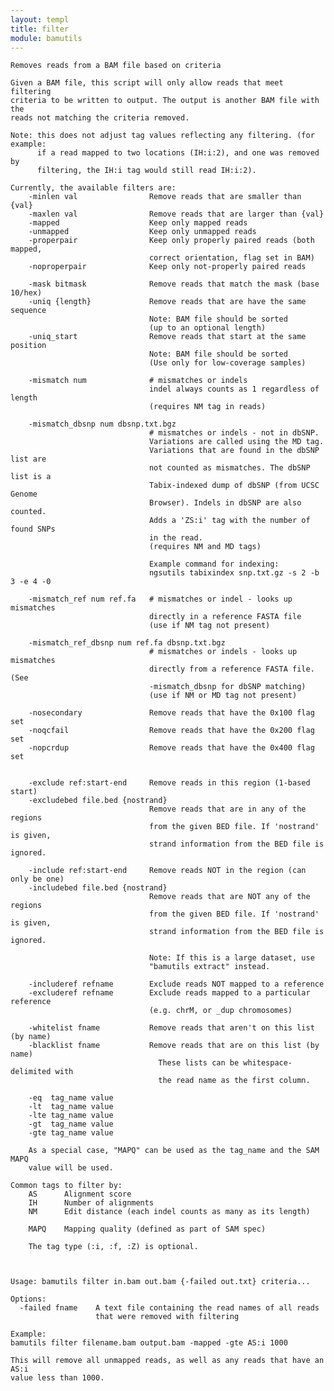 ```yaml
---
layout: templ
title: filter
module: bamutils
---
```

    
    Removes reads from a BAM file based on criteria
    
    Given a BAM file, this script will only allow reads that meet filtering
    criteria to be written to output. The output is another BAM file with the
    reads not matching the criteria removed.
    
    Note: this does not adjust tag values reflecting any filtering. (for example:
          if a read mapped to two locations (IH:i:2), and one was removed by
          filtering, the IH:i tag would still read IH:i:2).
    
    Currently, the available filters are:
        -minlen val                Remove reads that are smaller than {val}
        -maxlen val                Remove reads that are larger than {val}
        -mapped                    Keep only mapped reads
        -unmapped                  Keep only unmapped reads
        -properpair                Keep only properly paired reads (both mapped, 
                                   correct orientation, flag set in BAM)
        -noproperpair              Keep only not-properly paired reads
    
        -mask bitmask              Remove reads that match the mask (base 10/hex)
        -uniq {length}             Remove reads that are have the same sequence
                                   Note: BAM file should be sorted
                                   (up to an optional length)
        -uniq_start                Remove reads that start at the same position
                                   Note: BAM file should be sorted
                                   (Use only for low-coverage samples)
    
        -mismatch num              # mismatches or indels
                                   indel always counts as 1 regardless of length
                                   (requires NM tag in reads)
    
        -mismatch_dbsnp num dbsnp.txt.bgz
                                   # mismatches or indels - not in dbSNP.
                                   Variations are called using the MD tag.
                                   Variations that are found in the dbSNP list are
                                   not counted as mismatches. The dbSNP list is a
                                   Tabix-indexed dump of dbSNP (from UCSC Genome
                                   Browser). Indels in dbSNP are also counted.
                                   Adds a 'ZS:i' tag with the number of found SNPs
                                   in the read.
                                   (requires NM and MD tags)
    
                                   Example command for indexing:
                                   ngsutils tabixindex snp.txt.gz -s 2 -b 3 -e 4 -0
    
        -mismatch_ref num ref.fa   # mismatches or indel - looks up mismatches
                                   directly in a reference FASTA file
                                   (use if NM tag not present)
    
        -mismatch_ref_dbsnp num ref.fa dbsnp.txt.bgz
                                   # mismatches or indels - looks up mismatches
                                   directly from a reference FASTA file. (See
                                   -mismatch_dbsnp for dbSNP matching)
                                   (use if NM or MD tag not present)
    
        -nosecondary               Remove reads that have the 0x100 flag set
        -noqcfail                  Remove reads that have the 0x200 flag set
        -nopcrdup                  Remove reads that have the 0x400 flag set
    
    
        -exclude ref:start-end     Remove reads in this region (1-based start)
        -excludebed file.bed {nostrand}
                                   Remove reads that are in any of the regions
                                   from the given BED file. If 'nostrand' is given,
                                   strand information from the BED file is ignored.
    
        -include ref:start-end     Remove reads NOT in the region (can only be one)
        -includebed file.bed {nostrand}
                                   Remove reads that are NOT any of the regions
                                   from the given BED file. If 'nostrand' is given,
                                   strand information from the BED file is ignored.
    
                                   Note: If this is a large dataset, use
                                   "bamutils extract" instead.
    
        -includeref refname        Exclude reads NOT mapped to a reference
        -excluderef refname        Exclude reads mapped to a particular reference
                                   (e.g. chrM, or _dup chromosomes)
    
        -whitelist fname           Remove reads that aren't on this list (by name)
        -blacklist fname           Remove reads that are on this list (by name)
                                     These lists can be whitespace-delimited with
                                     the read name as the first column.
    
        -eq  tag_name value
        -lt  tag_name value
        -lte tag_name value
        -gt  tag_name value
        -gte tag_name value
    
        As a special case, "MAPQ" can be used as the tag_name and the SAM MAPQ
        value will be used.
    
    Common tags to filter by:
        AS      Alignment score
        IH      Number of alignments
        NM      Edit distance (each indel counts as many as its length)
    
        MAPQ    Mapping quality (defined as part of SAM spec)
    
        The tag type (:i, :f, :Z) is optional.
    
    
    
    Usage: bamutils filter in.bam out.bam {-failed out.txt} criteria...
    
    Options:
      -failed fname    A text file containing the read names of all reads
                       that were removed with filtering
    
    Example:
    bamutils filter filename.bam output.bam -mapped -gte AS:i 1000
    
    This will remove all unmapped reads, as well as any reads that have an AS:i
    value less than 1000.
    
    
